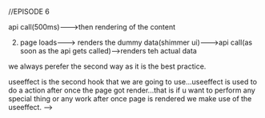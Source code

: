 <!-- #react js by namaste react


//npm means node package manager here u will be having all the packages that u need for ur project to implement and work faster.....
//packages are the piece of code which is needed for our project to run fastly
//dependencies are alo projects which our project needs...let us  say we will be having manyyyy packages in npm and we use only react,react-dom,axios packages ....and our project depends on this projects so it is called as dependencies....

//we also have bundlers...bundlers are the things which bundles the whole code to take them into the production
examples are:vite,parcel,etc....

package.json is a json file which describes about our project like what dependecies our project needs,what is the name of the project, what is the version and what are the run command scripts,...like that...

there are 2 dependcies in our package.json nrml dependenciesa nd the devtool dependencies....nrml dependencies are the ones which are used for projcect to RUNNNNN and take it to production level...whereas the dev depenciesa re the ones which are used only during development like eslint,parcel,vite etc...


PACKAGE-LOCK.JSON file consists of locked versions of dependencies we are working upon...whereas the package.json file contaiens the depencies with versions with a symbol ^ which tells that it can be updated to minor updates in that versions but says no to major update ... whereas the package lock json file locks the version...if anyone clones project the depenecy with version installed is same as that of the what is mentioned in package-lock.json....

 npm init, only package.json is created.

👉 package-lock.json is NOT created immediately.
It is automatically generated only when you install a package using npm install.
✅ npm init → Only package.json is created.
✅ npm install (first time) → Creates both package-lock.json & node_modules/.
✅ package.json lists dependencies, while package-lock.json locks exact versions.



Great question! 🚀 Since node_modules/ is not included in production, how does the code run?

📌 How React Code Runs in Production Without node_modules/?
When you run npm run build, React (via Webpack) bundles your entire app into static files inside the build/ folder. These static files do not require node_modules/ to run.

📌 What Happens During npm run build?
✅ Webpack and Babel take your React code and convert it into plain JavaScript, CSS, and HTML.
✅ Unused dependencies from node_modules/ are removed (a process called "Tree Shaking").
✅ The final output contains only optimized files that the browser can run.

📁 Example of the build/ folder (after npm run build):

css
Copy
/build
  ├── index.html  ✅ Main HTML file  
  ├── static/
      ├── js/ ✅ Bundled and minified JavaScript  
      ├── css/ ✅ Minified CSS  
      ├── media/ ✅ Images and assets  
Everything inside the build/ folder is ready to be deployed to a server (like Vercel, Netlify, or Firebase Hosting).



📌 What Happens When You Build (npm run build)?
1️⃣ React (using Webpack) bundles only the required files into the build/ folder.
2️⃣ Unused dependencies (from node_modules/) are NOT included in the final build/ output.
3️⃣ Only the final optimized static files (HTML, CSS, JS, images) are kept in the build/ folder.



📌 So How Does the Code Work in Production?
1️⃣ Your build/ folder is uploaded to a hosting service.
2️⃣ The browser loads the static files (HTML, CSS, JS) from the server.
3️⃣ Since JavaScript runs in the browser, there’s no need for node_modules/ anymore! -->




<!-- we have parcel which is a devdependency (it is used to do multiple things)it is like a superpower for react....
-minification of code
-compression
-tree shaking(during build it automatically removes the unwanted files)
-file watching algorithm
-fast caching
-hot module replacement(when u save automatically it renders the output in browser)
-dev build
-consistent hashing
-local server
-image optimization
-bundling
-differntial bundling(that  means it allows our app to run on the older versions also)
-diagnostic
-error handling


npx is used to execute the dependency....
when we build the parcel what happens is that it will be removing all the unnecessary files and only takes up the imporatnt files and make them as static files such as html css js and assests....
when we excecute the npx parcel command dist and .parcel-cache are created(these both are re generated files)..
they can be generated again by npx parcel...andddd we remove the cdn links as tehy are not good practice as we have to pdate the links for the latest versions again and again...and also we make use of the broswerversion in node mouldes to set up the latest versions...
npx parcel index.html(root file)... .parcel-cache are used to have fast build process -->

<!-- here dist is a imp folder like after bundling the static files will be going inside the dist and from there we can  run the files im production -->

<!-- FILE STRUCTURE IN REACT -->
<!-- here we have created a file structure to follow teh company conventionss.....in that for each and every component we will make a seperate file inside src  -->
<!-- inteadof hardcoding teh data like urls and the apis or array of objects data....(usually teh things wich should be available to entire project is sent in to the UTILS folder) -->


<!-- EXPORT AND IMPORT  -->
<!-- in case if u want to export only one component u can export it like this
this is called as default import and export 
export default COMPONENT_NAME;
and u can import it like this 
import COMPONENT_NAME from "PATH"

in case if u want to export multiple things in a single file it is not posible by default export 
there comes the concept of named exports and imports(refer constants.js in UTILS folder)
u can export like this 
export const LOGO_URL="https://www.google.com";
and u can import like this
import {LOGO_URL} from "path" -->

//EPISODE 6
<!-- let us know about monolithic architecture and microservices architecture
monolithic architecture : in this architecture everything like backend code frontend code authentication code api ocde and db code everything is wriiten inside a single project...what actually happens with this is even if u want to do a small change it may effect the other services like db backened frotend and u have to deploy it again and agian and also if it is a java project then iu have to code everything in the same tech stack....

microservices architecture:all teh micro services can be witten with the different tech stack and we make them interact with each other....this is the best way to code as each and every services are independent to each other... -->


<!-- now let us talk about the  types of rendering of a page

1. page loads---> api call(500ms)--->then rendering of the content

2. page loads---> renders the dummy data(shimmer ui)--->api call(as soon as the api gets called)-->renders teh actual data

we always perefer the second way as it is the best practice.

useeffect is the second hook that we are going to use...useeffect is used to do a action after once the page got render...that is if u want to perform any special thing or any work after once page is rendered we make use of the useeffect. -->